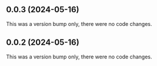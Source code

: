 ## 0.0.3 (2024-05-16)

This was a version bump only, there were no code changes.

## 0.0.2 (2024-05-16)

This was a version bump only, there were no code changes.